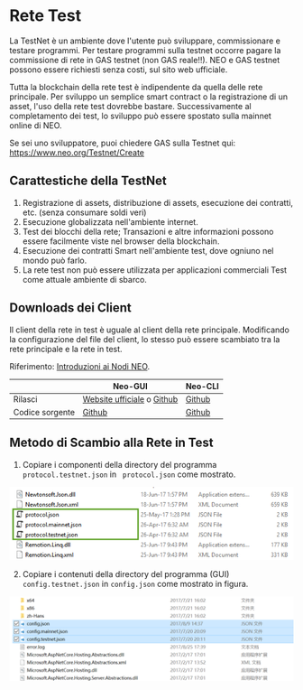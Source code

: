 # Rete  Test

La TestNet è un ambiente dove l'utente può sviluppare, commissionare e testare programmi. Per testare programmi sulla testnet occorre pagare la commissione di rete in GAS testnet (non GAS reale!!). NEO e GAS testnet possono essere richiesti senza costi, sul sito web ufficiale. 

Tutta la blockchain della rete test è indipendente da quella delle rete principale. Per sviluppo un semplice smart contract o la registrazione di un asset, l'uso della rete test dovrebbe bastare. Successivamente al completamento dei test, lo sviluppo può essere spostato sulla mainnet online di NEO.

Se sei uno sviluppatore, puoi chiedere GAS sulla Testnet qui: https://www.neo.org/Testnet/Create

## Carattestiche della TestNet 

1. Registrazione di assets, distribuzione di assets, esecuzione dei contratti, etc. (senza consumare soldi veri)
2. Esecuzione globalizzata nell'ambiente internet. 
3. Test dei blocchi della rete; Transazioni e altre informazioni possono essere facilmente viste nel browser della blockchain.
4. Esecuzione dei contratti Smart nell'ambiente test, dove ogniuno nel mondo può farlo.
5. La rete test non può essere utilizzata per applicazioni commerciali Test come attuale ambiente di sbarco.

## Downloads dei Client

Il client della rete in test è uguale al client della rete principale. Modificando la configurazione del file del client, lo stesso può essere scambiato tra la rete principale e la rete in test.

Riferimento: [Introduzioni ai Nodi NEO](introduction.md).

|      | Neo-GUI                        | Neo-CLI                        |
| ---- | ---------------------------------------- | ---------------------------------------- |
| Rilasci | [Website ufficiale](https://www.neo.org/download) o [Github](https://github.com/neo-project/neo-gui/releases) | [Github](https://github.com/neo-project/neo-cli/releases) |
| Codice sorgente| [Github](https://github.com/neo-project/neo-gui) | [Github](https://github.com/neo-project/neo-cli) |

## Metodo di Scambio alla Rete in Test 

1. Copiare i componenti della directory del programma `protocol.testnet.json` in ` protocol.json` come mostrato.

![image](/assets/testnet_1.png)

2. Copiare i contenuti della directory del programma (GUI) `config.testnet.json` in `config.json` come mostrato in figura.

![image](/assets/testnet_2_v2.png)
